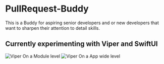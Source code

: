 # PullRequest-Buddy
This is a Buddy for aspiring senior developers and or new developers that want to sharpen their attention to detail skills.

## Currently experimenting with Viper and SwiftUI

![Viper On a Module level](https://user-images.githubusercontent.com/19863630/130118611-7d7f762c-4c22-47c1-b998-51377e44180b.jpg)
![Viper On a App wide level](https://user-images.githubusercontent.com/19863630/130118641-7dcdf1c6-f4ed-438d-bb31-a06c60eaf836.jpg)



